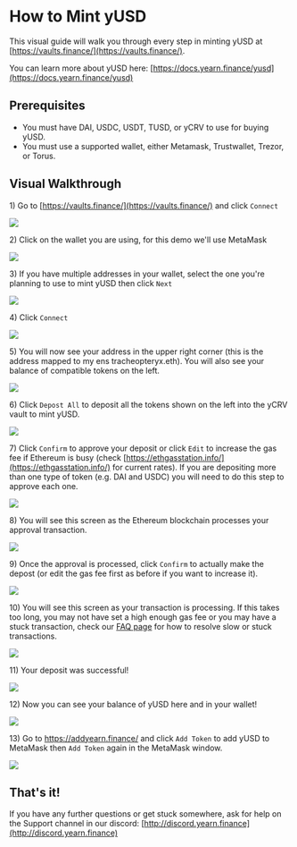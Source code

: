 # How to Mint yUSD

This visual guide will walk you through every step in minting yUSD at [https://vaults.finance/](https://vaults.finance/).

You can learn more about yUSD here: [https://docs.yearn.finance/yusd](https://docs.yearn.finance/yusd)

## Prerequisites

- You must have DAI, USDC, USDT, TUSD, or yCRV to use for buying yUSD.
- You must use a supported wallet, either Metamask, Trustwallet, Trezor, or Torus.

## Visual Walkthrough

1\) Go to [https://vaults.finance/](https://vaults.finance/) and click `Connect`

![](https://i.imgur.com/8eSziEU.png)

2\) Click on the wallet you are using, for this demo we'll use MetaMask

![](https://i.imgur.com/dXa0KbK.png)

3\) If you have multiple addresses in your wallet, select the one you're planning to use to mint yUSD then click `Next`

![](https://i.imgur.com/PzbFf0E.png)

4\) Click `Connect`

![](https://i.imgur.com/5SEL1Vy.png)

5\) You will now see your address in the upper right corner \(this is the address mapped to my ens tracheopteryx.eth\). You will also see your balance of compatible tokens on the left.

![](https://i.imgur.com/GDxMMQI.png)

6\) Click `Depost All` to deposit all the tokens shown on the left into the yCRV vault to mint yUSD.

![](https://i.imgur.com/JHSGFA3.png)

7\) Click `Confirm` to approve your deposit or click `Edit` to increase the gas fee if Ethereum is busy \(check [https://ethgasstation.info/](https://ethgasstation.info/) for current rates\). If you are depositing more than one type of token \(e.g. DAI and USDC\) you will need to do this step to approve each one.

![](https://i.imgur.com/WNJlI34.png)

8\) You will see this screen as the Ethereum blockchain processes your approval transaction.

![](https://i.imgur.com/CpCDR2w.png)

9\) Once the approval is processed, click `Confirm` to actually make the depost \(or edit the gas fee first as before if you want to increase it\).

![](https://i.imgur.com/Q3lpJLL.png)

10\) You will see this screen as your transaction is processing. If this takes too long, you may not have set a high enough gas fee or you may have a stuck transaction, check our [FAQ page](https://docs.yearn.finance/faq#i-sent-my-eth-transaction-but-it-says-pending-how-do-i-fix-this) for how to resolve slow or stuck transactions.

![](https://i.imgur.com/9uuGBV7.png)

11\) Your deposit was successful!

![](https://i.imgur.com/gxBiSep.png)

12\) Now you can see your balance of yUSD here and in your wallet!

![](https://i.imgur.com/nivD4q2.png)

13\) Go to https://addyearn.finance/ and click `Add Token` to add yUSD to MetaMask then `Add Token` again in the MetaMask window.

![](https://i.imgur.com/BIlPYeb.png)

## That's it!

If you have any further questions or get stuck somewhere, ask for help on the Support channel in our discord: [http://discord.yearn.finance](http://discord.yearn.finance)
